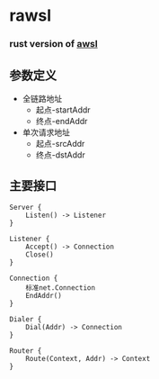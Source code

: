 # rawsl

### rust version of [awsl](https://github.com/rikaaa0928/awsl)  

## 参数定义  
* 全链路地址  
    + 起点-startAddr  
    + 终点-endAddr
* 单次请求地址  
    + 起点-srcAddr  
    + 终点-dstAddr  
## 主要接口  
```
Server {
    Listen() -> Listener
}
```
```
Listener {
    Accept() -> Connection
    Close()  
}
```
```
Connection {
    标准net.Connection
    EndAddr()
}
```
```
Dialer {
    Dial(Addr) -> Connection
}
```
```
Router {
    Route(Context, Addr) -> Context
}
```